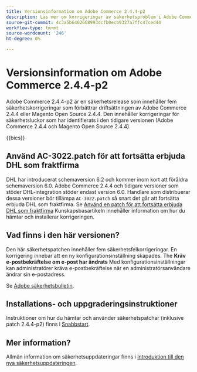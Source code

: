 ```yaml
---
title: Versionsinformation om Adobe Commerce 2.4.4-p2
description: Läs mer om korrigeringar av säkerhetsproblem i Adobe Commerce version 2.4.4-p2.
source-git-commit: 4c3a5b6462668993dcfb0ecb9327a7ffc47ced44
workflow-type: tm+mt
source-wordcount: '246'
ht-degree: 0%

---
```



# Versionsinformation om Adobe Commerce 2.4.4-p2

Adobe Commerce 2.4.4-p2 är en säkerhetsrelease som innehåller fem säkerhetskorrigeringar som förbättrar driftsättningen av Adobe Commerce 2.4.4 eller Magento Open Source 2.4.4. Den innehåller korrigeringar för säkerhetsluckor som har identifierats i den tidigare versionen (Adobe Commerce 2.4.4 och Magento Open Source 2.4.4).

{{bics}}

## Använd AC-3022.patch för att fortsätta erbjuda DHL som fraktfirma

DHL har introducerat schemaversion 6.2 och kommer inom kort att föråldra schemaversion 6.0. Adobe Commerce 2.4.4 och tidigare versioner som stöder DHL-integration stöder endast version 6.0. Handlare som distribuerar dessa versioner bör tillämpa `AC-3022.patch` så snart det går att fortsätta erbjuda DHL som fraktfirma. Se [Använd en patch för att fortsätta erbjuda DHL som fraktfirma](https://support.magento.com/hc/en-us/articles/7707818131597-Apply-a-patch-to-continue-offering-DHL-as-shipping-carrier?_ga=2.201689433.994140970.1661546561-1218319047.1534347481) Kunskapsbasartikeln innehåller information om hur du hämtar och installerar korrigeringen.

## Vad finns i den här versionen?

Den här säkerhetspatchen innehåller fem säkerhetsfelkorrigeringar. En korrigering innebar att en ny konfigurationsinställning skapades. The **Kräv e-postbekräftelse om e-post har ändrats** Med konfigurationsinställningar kan administratörer kräva e-postbekräftelse när en administratörsanvändare ändrar sin e-postadress. <!-- AC-6292-->

Se [Adobe säkerhetsbulletin](https://helpx.adobe.com/security/products/magento/apsb22-48.html).

## Installations- och uppgraderingsinstruktioner

Instruktioner om hur du hämtar och använder säkerhetspatchar (inklusive patch 2.4.4-p2) finns i [Snabbstart](../../../installation/composer.md).

## Mer information?

Allmän information om säkerhetsuppdateringar finns i [Introduktion till den nya säkerhetsuppdateringen](https://community.magento.com/t5/Magento-DevBlog/Introducing-the-New-Security-Patch-Release/ba-p/141287).
